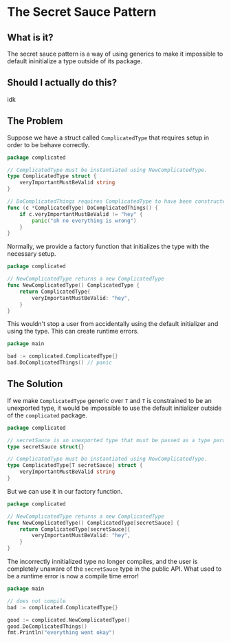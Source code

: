 # The Secret Sauce Pattern 

## What is it? 

The secret sauce pattern is a way of using generics to make it impossible to default ininitialize a type outside of its package.

## Should I actually do this?

idk 

## The Problem

Suppose we have a struct called `ComplicatedType` that requires setup in order to be behave correctly.

```go
package complicated

// ComplicatedType must be instantiated using NewComplicatedType.
type ComplicatedType struct {
	veryImportantMustBeValid string
}

// DoComplicatedThings requires ComplicatedType to have been constructed with NewComplicatedType otherwise it panics.
func (c *ComplicatedType) DoComplicatedThings() {
	if c.veryImportantMustBeValid != "hey" {
		panic("oh no everything is wrong")
	}
}
```

Normally, we provide a factory function that initializes the type with the necessary setup. 

```go 
package complicated

// NewComplicatedType returns a new ComplicatedType
func NewComplicatedType() ComplicatedType {
	return ComplicatedType{
		veryImportantMustBeValid: "hey",
	}
}
```

This wouldn't stop a user from accidentally using the default initializer and using the type. This can create runtime errors.

```go
package main

bad := complicated.ComplicatedType{}
bad.DoComplicatedThings() // panic
```

## The Solution

If we make `ComplicatedType` generic over `T` and `T` is constrained to be an unexported type, it would be impossible to use the default initializer outside of the `complicated` package. 

```go
package complicated

// secretSauce is an unexported type that must be passed as a type param in order to make protected types.
type secretSauce struct{}

// ComplicatedType must be instantiated using NewComplicatedType.
type ComplicatedType[T secretSauce] struct {
	veryImportantMustBeValid string
}
```

But we can use it in our factory function. 

```go
package complicated

// NewComplicatedType returns a new ComplicatedType
func NewComplicatedType() ComplicatedType[secretSauce] {
	return ComplicatedType[secretSauce]{
		veryImportantMustBeValid: "hey",
	}
}
```

The incorrectly innitialized type no longer compiles, and the user is completely unaware of the `secretSauce` type in the public API. What used to be a runtime error is now a compile time error!

```go
package main

// does not compile
bad := complicated.ComplicatedType{}

good := complicated.NewComplicatedType()
good.DoComplicatedThings()
fmt.Println("everything went okay")
```
